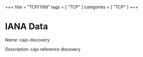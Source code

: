 +++
title = "TCP/1198"
tags = [ "TCP" ]
categories = [ "TCP" ]
+++

# IANA Data

_Name:_ cajo-discovery

_Description:_ cajo reference discovery

